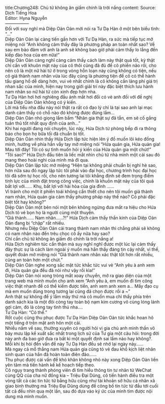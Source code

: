 title:Chương248: Chủ tử không ăn giấm chính là trời nắng
content:
Source: Dịch Tiếng Hoa<br>Editor: Hyna Nguyễn<br>—————–<br>Đối với suy nghĩ mà Diệp Oản Oản mới nói ra Tư Dạ Hàn ở một bên biểu tình: “…”<br>Diệp Oản Oản lại càng tiến gần hơn với Tư Dạ Hàn, ra sức mà tiếp tục mở miệng nói “Anh không cảm thấy đây là phương pháp an toàn nhất sao? Về sau em bảo đảm với anh là anh sẽ không bao giờ phải cảm thấy lo lắng đến kiếp đào hoa của em nữa!”<br>Diệp Oản Oản càng nghĩ càng cảm thấy cách làm này thật quá tốt, kỳ thật chỉ cần với khuôn mặt này của cô thôi cũng đã đủ để cô phiền não rồi, cho nên cô là một nữ hài tử ở trong vòng hỗn loạn này cũng không có tiện, nếu cô giả thành nam nhân vừa lúc đây cũng là phương tiện để cô có thể hành tẩu giang hồ dễ dàng hơn, vui vẻ nhất chính là cô không cần lãng phí giá trị nhan sắc của mình, hiện nay trong giới giải trí này đặc biệt thích lưu hành nam nhân so nữ hài tử còn xinh đẹp hơn nha.<br>Tư Dạ Hàn hơi hơi nghiêng đầu ánh mắt hơi đổi có vẻ anh đối với đề nghị của Diệp Oản Oản không có ý kiến.<br>Lời mà tiểu nha đầu này nói thật ra rất có đạo lý chỉ là tại sao anh lại mạc danh cảm thấy có chỗ nào đó không được đúng lắm…<br>Diệp Oản Oản nhỏ giọng lẩm bẩm “Nhân gia thật sự đã tẫn, em sẽ cố gắng tuân thủ tốt nhất quy định của anh…”<br>Khi hai người đang nói chuyện, lúc này, Hứa Dịch từ phòng bếp đi ra thông báo cho bọn họ bữa tối đã chuẩn bị tốt.<br>Diệp Oản Oản nhìn thấy Hứa Dịch lập tức hiện lên ý đồ muốn lôi kéo đồng minh, hướng về phía hắn vẫy tay mở miệng nói “Hứa quản gia, Hứa quản gia! Mau tới đây! Tôi có sự tình muốn hỏi ý kiến của Hứa quản gia một chút!”<br>“Tôi sao?” Hứa Dịch đầu tiên là liếc mắt nhìn chủ tử nhà mình một cái sau đó mang theo hoài nghi của mình mà đi qua.<br>Diệp Oản Oản lập tức mở miệng “Hiện tại không phải chuẩn bị nghỉ hè sao, hơn nữa sau đó ngay lập tức tôi phải vào đại học, chương trình học đại học tôi đã sớm tự học rồi, cho nên tương lai tôi khẳng định sẽ đem trọng điểm tinh lực của mình đặt trong công việc, chính là khuôn mặt này của tôi quá bất lợi với…… Khụ, bất lợi với hài hòa của gia đình ……<br>Vì tránh cho một ít phiền toái không cần thiết cho nên tôi muốn giả thành nam nhân, Hứa quán gia cảm thấy phương pháp này thế nào? Có phải đặc biệt tốt hay không?”<br>Diệp Oản Oản một bên nói một bên không ngừng đưa mắt ra hiệu cho Hứa Dịch tỏ vẻ bọn họ là người cùng một thuyền.<br>“Giả thành…… Nam nhân……?!” Hứa Dịch cảm thấy thần kinh của Diệp Oản Oản đang bị “chập” rất nhiều.<br>Nhưng nếu Diệp Oản Oản cải trang thành nam nhân thì chẳng phải sẽ không có nam nhân nào đến trêu chọc cô ấy nữa hay sao?<br>Chỉ cần chủ tử không ăn giấm đó chính là trời nắng a!<br>Hứa Dịch nghiêm túc cẩn thận mà suy nghĩ nghĩ được một lúc lại cảm thấy đây thực sự là cách làm ngoài ý muốn mà hắn thấy đáng tin cậy nhất, vì thế, quyết đoán mở miệng nói “Giả thành nam nhân xác thật tốt hơn rất nhiều, cũng an toàn hơn một chút.”<br>Diệp Oản Oản nghe xong sắc mặt tức khắc tức vui vẻ “Anh yêu à anh xem đi, Hứa quản gia đều đã nói như vậy rồi kìa!”<br>Diệp Oản Oản nói xong tròng mắt xoay chuyển, mở ra giao diện của một trang web mà mình muốn cho anh xem “Anh yêu à, em muốn đi tìm công việc thật nhanh để có thể kiếm được tiền, anh xem anh xem a… Mấy đạo cụ mà em muốn dùng trong tương lai cũng đã chọn được rồi a ~”<br>Anh thật sự không để ý lắm mấy thứ mà cô muốn mua chỉ thấy phía trên danh sách kia là một đôi còng tay toàn bộ nạm kim cương vô cùng lóng lánh gợi cảm, đó là còng tay tình thú nha….<br>Tư Dạ Hàn: “Có thể.”<br>Rốt cuộc cũng thu phục được Tư Dạ Hàn Diệp Oản Oản tức khắc hoan hô một tiếng ở trên mặt anh hôn một cái.<br>Nhiều năm về sau, thường xuyên có người hỏi vị gia chủ anh minh thần võ bày mưu lập kế xuất sắc nhất trong lịch sử của Tư gia một câu hỏi: trong đời này anh đa bao giờ đưa ra bất kì một quyết định sai lầm nào hay không?.<br>Mỗi khi bị hỏi đến vấn đề này Tư Dạ Hàn đều sẽ nhớ lại ngày này……<br>Mà ngay cả mỗ thẳng nam Hứa quản gia cũng tỏ vẻ đau khổ kịch liệt nhân sinh quan của hắn đã hoàn toàn điên đảo……<br>Thu phục được cái vấn đề khó khăn không nhỏ này xong Diệp Oản Oản liền yên tâm mà tiến hành kế kế hoạch tiếp theo.<br>Cô ngụy trang thành phóng viên đi tìm hiểu thông tin tư nhân từ WeChat cùng QQ của cha nữ đồng kia – Triệu Đại Dũng, cô tiến hành điều tra một vòng tất cả các tin tức từ bằng hữu cũng như tài khoản sở hữu cá nhân xã giao bình thường mà Triệu Đại Dũng dùng để công bố tin tức từ đầu tới cuối tất cả đều nhìn qua một lần, sau đó dựa vào ký ức của mình tìm được nội dung mà mình muốn.
